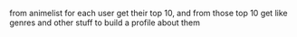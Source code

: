 from animelist for each user get their top 10, and from those top 10 get like genres and other stuff to build a profile about them